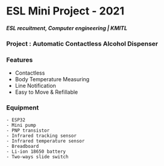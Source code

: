 # ESL Mini Project - 2021
#### _ESL recuitment, Computer engineering | KMITL_

### Project : Automatic Contactless Alcohol Dispenser

### Features
- Contactless
- Body Temperature Measuring
- Line Notification
- Easy to Move & Refillable

### Equipment
    - ESP32
    - Mini pump
    - PNP transistor
    - Infrared tracking sensor
    - Infrared temperature sensor
    - Breadboard
    - Li-ion 18650 battery
    - Two-ways slide switch
